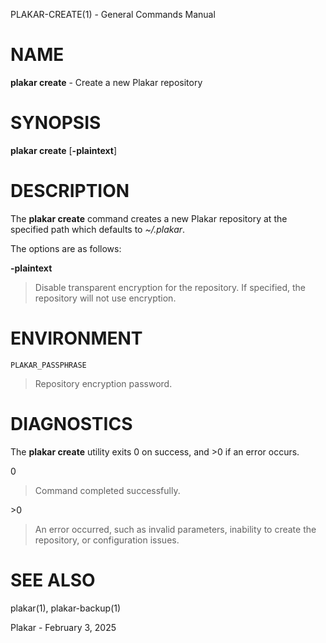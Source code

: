 PLAKAR-CREATE(1) - General Commands Manual

# NAME

**plakar create** - Create a new Plakar repository

# SYNOPSIS

**plakar create**
\[**-plaintext**]

# DESCRIPTION

The
**plakar create**
command creates a new Plakar repository at the specified path which defaults to
*~/.plakar*.

The options are as follows:

**-plaintext**

> Disable transparent encryption for the repository.
> If specified, the repository will not use encryption.

# ENVIRONMENT

`PLAKAR_PASSPHRASE`

> Repository encryption password.

# DIAGNOSTICS

The **plakar create** utility exits&#160;0 on success, and&#160;&gt;0 if an error occurs.

0

> Command completed successfully.

&gt;0

> An error occurred, such as invalid parameters, inability to create the
> repository, or configuration issues.

# SEE ALSO

plakar(1),
plakar-backup(1)

Plakar - February 3, 2025
